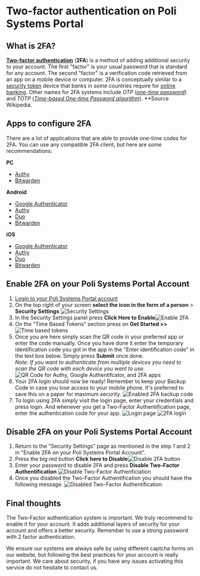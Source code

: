 # Two-factor authentication on Poli Systems Portal

## What is 2FA?

**[Two-factor authentication](https://en.wikipedia.org/wiki/Two-factor_authentication "Two-factor authentication")** (**2FA**) is a method of adding additional security to your account. The first "factor" is your usual password that is standard for any account. The second "factor" is a verification code retrieved from an app on a mobile device or computer. 2FA is conceptually similar to a [security token](https://en.wikipedia.org/wiki/Security_token "Security token") device that banks in some countries require for [online banking](https://en.wikipedia.org/wiki/Online_banking "Online banking"). Other names for 2FA systems include _OTP_ (_[one-time password](https://en.wikipedia.org/wiki/One-time_password "One-time password")_) and _TOTP_ (_[Time-based One-time Password algorithm](https://en.wikipedia.org/wiki/Time-based_One-time_Password_algorithm "Time-based One-time Password algorithm")_).
**Source Wikipedia.
 

## Apps to configure 2FA

There are a lot of applications that are able to provide one-time codes for 2FA.
You can use any compatible 2FA client, but here are some recommendations: 

**PC**

-   [Authy](https://www.authy.com/)
-   [Bitwarden](https://bitwarden.com/)

**Android**

-   [Google Authenticator](https://play.google.com/store/apps/details?id=com.google.android.apps.authenticator2&hl=en)
-   [Authy](https://play.google.com/store/apps/details?id=com.authy.authy&hl=fr_CH&gl=US)
-   [Duo](https://play.google.com/store/apps/details?id=com.duosecurity.duomobile)
-   [Bitwarden](https://play.google.com/store/apps/details?id=com.x8bit.bitwarden&hl=fr_CH&gl=US)

**iOS**

-   [Google Authenticator](https://itunes.apple.com/us/app/google-authenticator/id388497605?mt=8)
-   [Authy](https://apps.apple.com/us/app/twilio-authy/id494168017)
-   [Duo](https://apps.apple.com/us/app/duo-mobile/id422663827)
-   [Bitwarden](https://apps.apple.com/us/app/bitwarden-password-manager/id1137397744)

## Enable 2FA on your Poli Systems Portal Account

1. [Login to your Poli Systems Portal account](https://portal.polisystems.ch/index.php?rp=/login)
2. On the top right of your screen **select the icon in the form of a person** > **Security Settings**
![Security Settings](https://i.imgur.com/fHqWGYB.png)
3. In the Security Settings panel press **Click Here to Enable**![Enable 2FA](https://i.imgur.com/hxMww76.png)
4. On the "Time Based Tokens" section press on **Get Started >>** 
 ![Time based tokens](https://i.imgur.com/q4QBAOJ.png)
5. Once  you  are here simply scan  the  QR  code  in  your  preferred  app  or  enter  the  code  manually.  Once  you  have  done  it  enter  the  temporary  identification  code  you  got  in  the  app  in  the  "Enter  identification  code"  in  the  text  box  below.  Simply  press  **Submit**  once  done.  
*Note:  If  you  want  to  authenticate  from  multiple  devices  you  need  to  scan  the  QR  code  with  each  device  you  want  to  use.*
![QR Code for Authy, Google Authentifcator, and 2FA apps](https://i.imgur.com/UNTkSdE.png)
7. Your 2FA login should now be ready! Remember to keep your Backup Code in case you lose access to your mobile phone. It's preferred to save this on a paper for maximum security. ![Enabled 2FA backup code](https://i.imgur.com/4cCEPDI.png)
8. To login using 2FA simply visit the login page, enter your credentials and press login. And whenever you get a Two-Factor Authentification page, enter the authentication code for your app.
![Login page](https://i.imgur.com/G7r0dyf.png)
![2FA login](https://i.imgur.com/4xSgLZa.png)


## Disable 2FA on your Poli Systems Portal Account

1. Return to the "Security Settings" page as mentioned in the step 1 and 2 in "Enable 2FA on your Poli Systems Portal Account".
2. Press the big red button **Click here to Disable**![Disable 2FA button](https://i.imgur.com/bCZUnn2.png)
3. Enter your password to disable 2FA and press **Disable Two-Factor Authentification** ![Disable Two-Factor Authenficiation](https://i.imgur.com/5ZaMOld.png)
4. Once you disabled the Two-Factor Authentification you should have the following message.
![Disabled Two-Factor Authentification](https://i.imgur.com/Pi9ke52.png)

## Final thoughts

The Two-Factor authentication system is important. We truly recommend to enable it for your account. 
It adds additional layers of security for your account and offers a better security.
Remember to use a strong password with 2 factor authentication.

We ensure our systems are always safe by using different captcha forms on our website, but following the best practices for your account is really important. We care about security, if you have any issues activating this service do not hesitate to contact us.
